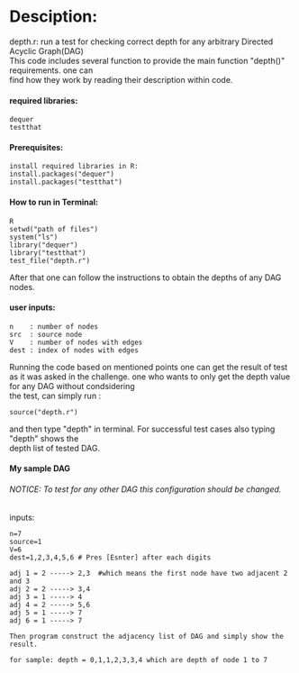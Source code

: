 # Desciption:
depth.r: run a test for checking correct depth for any arbitrary Directed Acyclic Graph(DAG)   
This code includes several function to provide the main function "depth()" requirements. one can  
find how they work by reading their description within code.

#### required libraries:
```:
dequer
testthat
```
#### Prerequisites:
```
install required libraries in R:
install.packages("dequer")
install.packages("testthat")
```
#### How to run in Terminal:
```
R
setwd("path of files")
system("ls")
library("dequer")
library("testthat")
test_file("depth.r")
```
After that one can follow the instructions to obtain the depths of any DAG nodes.  
#### user inputs:
```
n    : number of nodes
src  : source node
V    : number of nodes with edges 
dest : index of nodes with edges
```
Running the code based on mentioned points one can get the result of test as it was asked 
in the challenge. one who wants to only get the depth value for any DAG without condsidering  
the test, can simply run :
```
source("depth.r")
```
and then type "depth" in terminal. For successful test cases also typing "depth" shows the  
depth list of tested DAG.


#### My sample DAG  
###### NOTICE: To test for any other DAG this configuration should be changed.  
inputs:    
```
n=7
source=1
V=6
dest=1,2,3,4,5,6 # Pres [Esnter] after each digits

adj 1 = 2 -----> 2,3  #which means the first node have two adjacent 2 and 3
adj 2 = 2 -----> 3,4  
adj 3 = 1 -----> 4
adj 4 = 2 -----> 5,6
adj 5 = 1 -----> 7
adj 6 = 1 -----> 7
  
Then program construct the adjacency list of DAG and simply show the result.

for sample: depth = 0,1,1,2,3,3,4 which are depth of node 1 to 7
```




